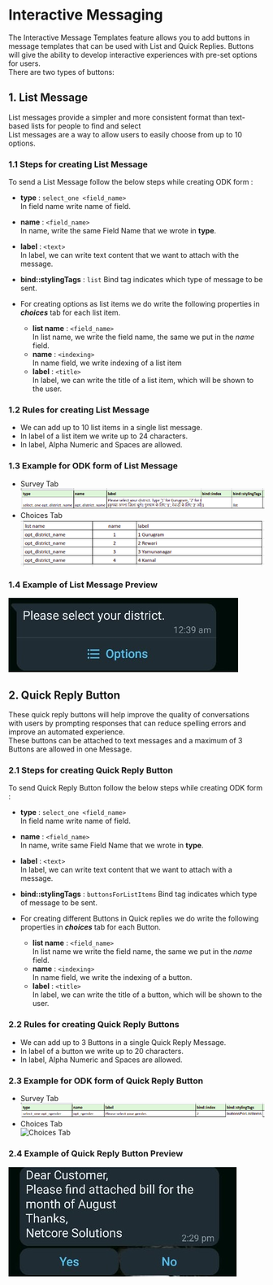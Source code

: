 # Interactive Messaging

The Interactive Message Templates feature allows you to add buttons in
message templates that can be used with List and Quick Replies. Buttons will give the ability to develop interactive experiences with pre-set options for users.\
There are two types of buttons:

## 1. List Message

List messages provide a simpler and more consistent format than text-based lists for people to find and select\
List messages are a way to allow users to easily choose from up to 10 options.

### 1.1 Steps for creating List Message

To send a List Message follow the below steps while creating ODK form :

- **type** : `select_one <field_name>`\
In field name write name of field.

- **name** : `<field_name>`\
In name, write the same Field Name that we wrote in **type**.

- **label** : `<text>`\
In label, we can write text content that we want to attach with the message.

- **bind::stylingTags** : `list`
Bind tag indicates which type of message to be sent.

- For creating options as list items we do write the following properties in **_choices_** tab for each list item.

    - **list name** : `<field_name>`\
    In list name, we write the field name, the same we put in the _name_ field.
    - **name** : `<indexing>`\
    In name field, we write indexing of a list item
    - **label** : `<title>`\
    In label, we can write the title of a list item, which will be shown to the user.

### 1.2 Rules for creating List Message

- We can add up to 10 list items in a single list message. 
- In label of a list item we write up to 24 characters.
- In label, Alpha Numeric and Spaces are allowed.

### 1.3 Example for ODK form of List Message

- Survey Tab  
![Survey Tab](../../media/ListMessage_SurveyTab.png)
- Choices Tab  
![Choices Tab](../../media/ListMessage_CoicesTab.png)

### 1.4 Example of List Message Preview

![List Message](../../media/ListMessage_example.jpeg)

## 2. Quick Reply Button

These quick reply buttons will help improve the quality of conversations with users by prompting responses that can
reduce spelling errors and improve an automated experience.\
These buttons can be attached to text
messages and a maximum of 3 Buttons are allowed in one Message.

### 2.1 Steps for creating Quick Reply Button

To send Quick Reply Button follow the below steps while creating ODK form :

- **type** : `select_one <field_name>`\
In field name write name of field.

- **name** : `<field_name>`\
In name, write same Field Name that we wrote in **type**.

- **label** : `<text>`\
In label, we can write text content that we want to attach with a message.

- **bind::stylingTags** : `buttonsForListItems`
Bind tag indicates which type of message to be sent.

- For creating different Buttons in Quick replies we do write the following properties in **_choices_** tab for each Button.

    - **list name** : `<field_name>`\
    In list name we write the field name, the same we put in the _name_ field.
    - **name** : `<indexing>`\
    In name field, we write the indexing of a button.
    - **label** : `<title>`\
    In label, we can write the title of a button, which will be shown to the user.

### 2.2 Rules for creating Quick Reply Buttons

- We can add up to 3 Buttons in a single Quick Reply Message. 
- In label of a button we write up to 20 characters.
- In label, Alpha Numeric and Spaces are allowed.

### 2.3 Example for ODK form of Quick Reply Button

- Survey Tab  
![Survey Tab](../../media/QuickReplyButton_SurveyTab.png)
- Choices Tab  
![Choices Tab](../../media/QuickReplyButton_CoicesTab.png)

### 2.4 Example of Quick Reply Button Preview

![Quick Reply Button](../../media/QuickReplyButton_Example.jpeg)

